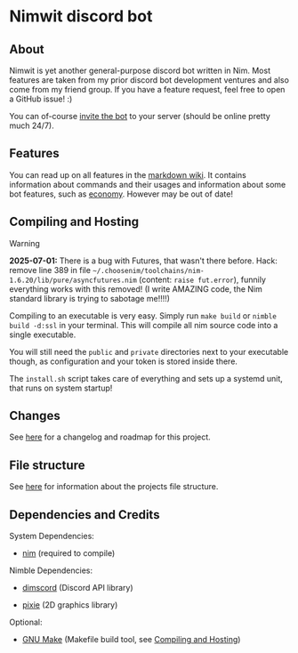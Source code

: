 # Nimwit discord bot

## About

Nimwit is yet another general-purpose discord bot written in Nim. Most features are taken from my prior discord bot development ventures and also come from my friend group. If you have a feature request, feel free to open a GitHub issue! :)

You can of-course [invite the bot](https://discord.com/oauth2/authorize?client_id=1056828609265926145) to your server (should be online pretty much 24/7).

## Features

You can read up on all features in the [markdown wiki](docs/Wiki.md). It contains information about commands and their usages and information about some bot features, such as [economy](docs/wiki/Economy.md). However may be out of date!

## Compiling and Hosting

> [!WARNING]
> **2025-07-01:** There is a bug with Futures, that wasn't there before. Hack: remove line 389 in file
> `~/.choosenim/toolchains/nim-1.6.20/lib/pure/asyncfutures.nim` (content: `raise fut.error`), funnily everything
> works with this removed! (I write AMAZING code, the Nim standard library is trying to sabotage me!!!!)

Compiling to an executable is very easy. Simply run `make build` or `nimble build -d:ssl` in your terminal. This will compile all nim source code into a single executable.

You will still need the `public` and `private` directories next to your executable though, as configuration and your token is stored inside there.

The `install.sh` script takes care of everything and sets up a systemd unit, that runs on system startup!

## Changes

See [here](docs/Changes.md) for a changelog and roadmap for this project.

## File structure

See [here](docs/FileStructure.md) for information about the projects file structure.

## Dependencies and Credits

System Dependencies:

- [nim](https://nim-lang.org/) (required to compile)

Nimble Dependencies:

* [dimscord](https://nimble.directory/pkg/dimscord) (Discord API library)

* [pixie](https://nimble.directory/pkg/pixie) (2D graphics library)

Optional:

- [GNU Make](https://www.gnu.org/software/make/) (Makefile build tool, see [Compiling and Hosting](#Compiling-and-Hosting))
